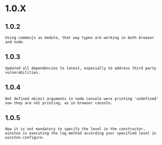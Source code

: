 # 1.0.X
## 1.0.2
    Using commonjs as module, that way types are working in both browser and node.
## 1.0.3
    Updated all dependencies to latest, especially to address third party vulnerabilities.
## 1.0.4
    Not defined object arguments in node console were printing 'undefined' now they are not printing, as in browser console.

## 1.0.5
    Now it is not mandatory to specify the level in the constructor, winston is executing the log method according your specified level in winston.configure.